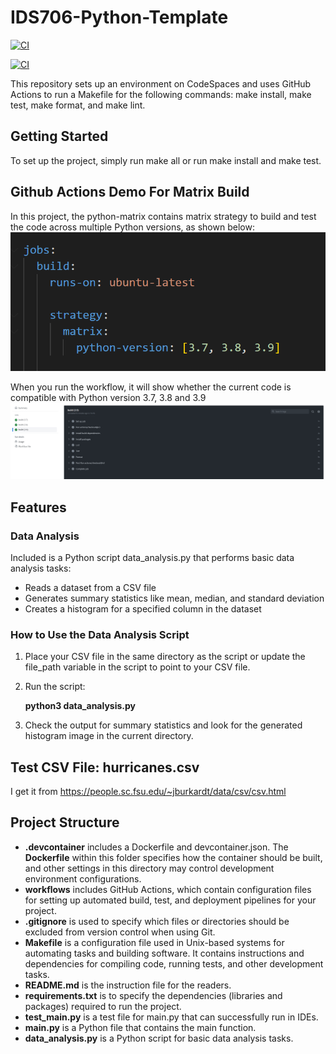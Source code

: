 # IDS706-Python-Template
[![CI](https://github.com/Jingzhi-cyber/jz422-IDS706-Week4-PythonVersions/actions/workflows/cicd.yml/badge.svg)](https://github.com/Jingzhi-cyber/jz422-IDS706-Week4-PythonVersions/actions/workflows/cicd.yml)

[![CI](https://github.com/Jingzhi-cyber/jz422-IDS706-Week4-PythonVersions/actions/workflows/python-matrix.yml/badge.svg)](https://github.com/Jingzhi-cyber/jz422-IDS706-Week4-PythonVersions/actions/workflows/python-matrix.yml)

This repository sets up an environment on CodeSpaces and uses GitHub Actions to run a Makefile for the following commands: make install, make test, make format, and make lint.

## Getting Started
To set up the project, simply run make all or run make install and make test.

## Github Actions Demo For Matrix Build
In this project, the python-matrix contains matrix strategy to build and test the code across multiple Python versions, as shown below:
![Alt text](image.png)

When you run the workflow, it will show whether the current code is compatible with Python version 3.7, 3.8 and 3.9
![Alt text](image-1.png)


## Features
### Data Analysis
Included is a Python script data_analysis.py that performs basic data analysis tasks:

- Reads a dataset from a CSV file
- Generates summary statistics like mean, median, and standard deviation
- Creates a histogram for a specified column in the dataset

### How to Use the Data Analysis Script
1. Place your CSV file in the same directory as the script or update the file_path variable in the script to point to your CSV file.
2. Run the script:

    **python3 data_analysis.py**

3. Check the output for summary statistics and look for the generated histogram image in the current directory.

## Test CSV File: hurricanes.csv

I get it from <https://people.sc.fsu.edu/~jburkardt/data/csv/csv.html>

## Project Structure
- **.devcontainer** includes a Dockerfile and devcontainer.json. The **Dockerfile** within this folder specifies how the container should be built, and other settings in this directory may control development environment configurations.
- **workflows** includes GitHub Actions, which contain configuration files for setting up automated build, test, and deployment pipelines for your project.
- **.gitignore** is used to specify which files or directories should be excluded from version control when using Git.
- **Makefile** is a configuration file used in Unix-based systems for automating tasks and building software. It contains instructions and dependencies for compiling code, running tests, and other development tasks.
- **README.md** is the instruction file for the readers.
- **requirements.txt** is to specify the dependencies (libraries and packages) required to run the project.
- **test_main.py** is a test file for main.py that can successfully run in IDEs.
- **main.py** is a Python file that contains the main function.
- **data_analysis.py** is a Python script for basic data analysis tasks.
